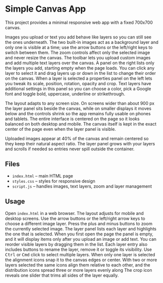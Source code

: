 # Simple Canvas App
This project provides a minimal responsive web app with a fixed 700x700 canvas.

Images you upload or text you add behave like layers so you can still see the ones underneath. The two built-in images act as a background layer and only one is visible at a time; use the arrow buttons or the left/right keys to switch between them. The zoom controls affect only the selected image and never resize the canvas. The toolbar lets you upload custom images and add multiple text layers over the canvas. A panel on the right lists only the layers you add, starting empty when the page loads. You can click any layer to select it and drag layers up or down in the list to change their order on the canvas. When a layer is selected a properties panel on the left lets you tweak its scale, position, rotation, opacity and crop.
Text layers have additional settings in this panel so you can choose a color, pick a Google font and toggle bold, uppercase, underline or strikethrough.

The layout adapts to any screen size. On screens wider than about 900&nbsp;px the layer panel sits beside the canvas, while on smaller displays it moves below and the controls shrink so the app remains fully usable on phones and tablets. The entire interface is centered on the page so it looks balanced on both desktop and mobile. The canvas itself is kept in the exact center of the page even when the layer panel is visible.

Uploaded images appear at 40% of the canvas and remain centered so they keep their natural aspect ratio. The layer panel grows with your layers and scrolls if needed so entries never spill outside the container.

## Files
- `index.html` – main HTML page
- `styles.css` – styles for responsive design
- `script.js` – handles images, text layers, zoom and layer management

## Usage
Open `index.html` in a web browser. The layout adjusts for mobile and desktop screens. Use the arrow buttons or the left/right arrow keys to choose a different image layer. Press the plus and minus buttons to zoom the currently selected image. The layer panel lists each layer and highlights the one that is selected. When you first open the page the panel is empty, and it will display items only after you upload an image or add text.
You can reorder visible layers by dragging them in the list. Each layer entry
also includes buttons to rename the layer, remove it or toggle its visibility.
Use <kbd>Ctrl</kbd> or <kbd>Cmd</kbd> click to select multiple layers. When only
one layer is selected the alignment icons snap it to the canvas edges or
center. With two or more layers selected the same icons align them relative to
each other, and the distribution icons spread three or more layers evenly along
The crop icon reveals one slider that trims all sides of the layer equally.
